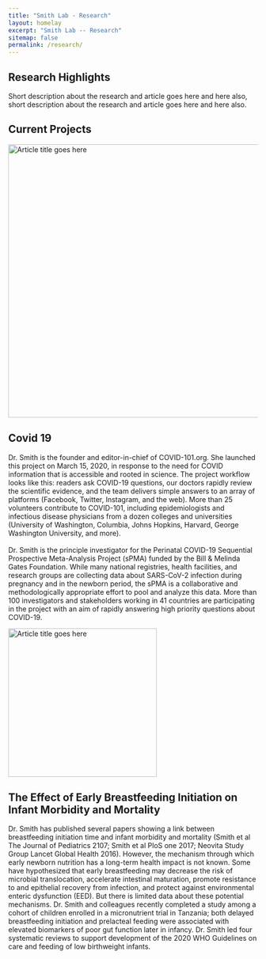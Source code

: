```yaml
---
title: "Smith Lab - Research"
layout: homelay
excerpt: "Smith Lab -- Research"
sitemap: false
permalink: /research/
---
```


<div class="container-fluid our-team">
<section class="container">
<div class="col-lg-6 col-md-6 col-sm-12 col-xs-12 x-p">
<h1 class="w-txt">Research Highlights</h1>
<p class="a7-w-txt">Short description about the research and article goes here and here also, short description about the research and article goes here and here also.</p>
</div>
</section>
</div>

<div class="bx section-title-area">
<h2 class="section-title">Current Projects</h2>
</div>

<section class="container">
<div class="article-list">
<div class="bx article">
<div class="media">
<img src="{{ site.url }}{{ site.baseurl }}/images/large-square-image-02.jpg" width="552" height="552" alt="Article title goes here">
</div>
<div class="bx info">
<h2>Covid 19</h2>
<p>Dr. Smith is the founder and editor-in-chief of COVID-101.org. She launched this project on March 15, 2020, in response to the need for COVID information that is accessible and rooted in science. The project workflow looks like this: readers ask COVID-19 questions, our doctors rapidly review the scientific evidence, and the team delivers simple answers to an array of platforms (Facebook, Twitter, Instagram, and the web). More than 25 volunteers contribute to COVID-101, including epidemiologists and infectious disease physicians from a dozen colleges and universities (University of Washington, Columbia, Johns Hopkins, Harvard, George Washington University, and more).<br><br>
Dr. Smith is the principle investigator for the Perinatal COVID-19 Sequential Prospective Meta-Analysis Project (sPMA) funded by the Bill & Melinda Gates Foundation. While many national registries, health facilities, and research groups are collecting data about SARS-CoV-2 infection during pregnancy and in the newborn period, the sPMA is a collaborative and methodologically appropriate effort to pool and analyze this data. More than 100 investigators and stakeholders working in 41 countries are participating in the project with an aim of rapidly answering high priority questions about COVID-19.</p>
</div>
</div>

<div class="bx article">
<div class="media">
<img src="{{ site.url }}{{ site.baseurl }}/images/sqaure-img-300px-03.jpg" width="300" height="300" alt="Article title goes here">
</div>
<div class="bx info">
<h2>The Effect of Early Breastfeeding Initiation on Infant Morbidity and Mortality</h2>
<p>Dr. Smith has published several papers showing a link between breastfeeding initiation time and infant morbidity and mortality (Smith et al The Journal of Pediatrics 2107; Smith et al PloS one 2017; Neovita Study Group Lancet Global Health 2016). However, the mechanism through which early newborn nutrition has a long-term health impact is not known. Some have hypothesized that early breastfeeding may decrease the risk of microbial translocation, accelerate intestinal maturation, promote resistance to and epithelial recovery from infection, and protect against environmental enteric dysfunction (EED). But there is limited data about these potential mechanisms. Dr. Smith and colleagues recently completed a study among a cohort of children enrolled in a micronutrient trial in Tanzania; both delayed breastfeeding initiation and prelacteal feeding were associated with elevated biomarkers of poor gut function later in infancy. Dr. Smith led four systematic reviews to support development of the 2020 WHO Guidelines on care and feeding of low birthweight infants.</p>
</div>
</div>
</div>
</section>